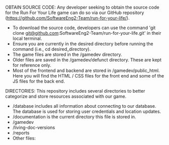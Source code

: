 OBTAIN SOURCE CODE: Any developer seeking to obtain the source code for the Run For Your Life game can do so via our GitHub repository (https://github.com/SoftwareEng2-Team/run-for-your-life/). 
- To download the source code, developers can use the command 'git clone git@github.com:SoftwareEng2-Team/run-for-your-life.git' in their local terminal.
- Ensure you are currently in the desired directory before running the command (i.e., cd desired_directory).
- The game files are stored in the /gamedev directory.
- Older files are saved in the /gamedev/defunct directory. These are kept for reference only.
- Most of the frontend and backend are stored in /gamedev/public_html. Here you will find the HTML / CSS files for the front end and some of the JS files for the back end.

DIRECTORIES: This repository includes several directories to better categorize and store resources associated with our game. 
- /database includes all information about connecting to our database. The database is used for storing user credentials and location updates.
- /documentation is the current directory this file is stored in.
- /gamedev
- /living-doc-versions
- /reports
- Other files: 
